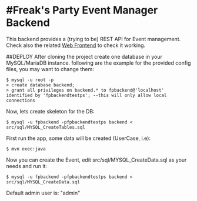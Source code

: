 #Freak's Party Event Manager Backend
=======
This backend provides a (trying to be) REST API for Event management. Check also the related [Web Frontend](https://github.com/freaksparty/frontend) to check it working.

##DEPLOY
After cloning the project create one database in your MySQL/MariaDB instance. following are the example for the provided config files, you may want to change them:

```
$ mysql -u root -p
> create database backend;
> grant all privileges on backend.* to fpbackend@'localhost' identified by 'fpbackendtestps'; --this will only allow local connections
```

Now, lets create skeleton for the DB:

```
$ mysql -u fpbackend -pfpbackendtestps backend < src/sql/MYSQL_CreateTables.sql
```

First run the app, some data will be created (UserCase, i.e):

```
$ mvn exec:java
```

Now you can create the Event, edit src/sql/MYSQL_CreateData.sql as your needs and run it:

```
$ mysql -u fpbackend -pfpbackendtestps backend < src/sql/MYSQL_CreateData.sql
```

Default admin user is: "admin" 